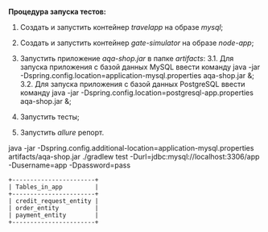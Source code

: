 **Процедура запуска тестов:**

1. Создать и запустить контейнер _travelapp_ на образе _mysql_;

2. Создать и запустить контейнер _gate-simulator_ на образе _node-app_;

3. Запустить приложение _aqa-shop.jar_ в папке _artifacts_:
3.1. Для запуска приложения с базой данных MySQL ввести команду java -jar -Dspring.config.location=application-mysql.properties aqa-shop.jar &;
3.2. Для запуска приложения с базой данных PostgreSQL ввести команду java -jar -Dspring.config.location=postgresql-app.properties aqa-shop.jar &;

4. Запустить тесты;

5. Запустить _allure_ репорт.

java -jar -Dspring.config.additional-location=application-mysql.properties artifacts/aqa-shop.jar
./gradlew test -Durl=jdbc:mysql://localhost:3306/app -Dusername=app -Dpassword=pass

```
+-----------------------+
| Tables_in_app         |
+-----------------------+
| credit_request_entity |
| order_entity          |
| payment_entity        |
+-----------------------+
```